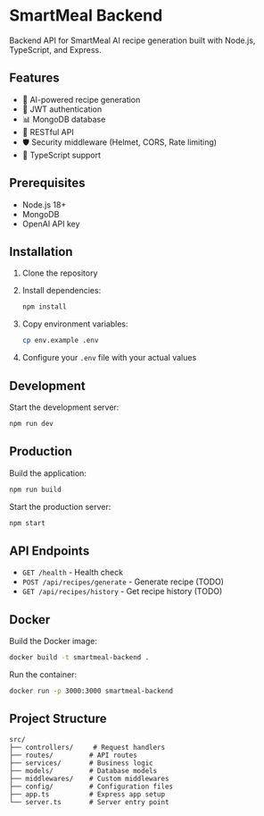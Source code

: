 # SmartMeal Backend

Backend API for SmartMeal AI recipe generation built with Node.js, TypeScript, and Express.

## Features

- 🍳 AI-powered recipe generation
- 🔐 JWT authentication
- 📊 MongoDB database
- 🚀 RESTful API
- 🛡️ Security middleware (Helmet, CORS, Rate limiting)
- 📝 TypeScript support

## Prerequisites

- Node.js 18+
- MongoDB
- OpenAI API key

## Installation

1. Clone the repository
2. Install dependencies:
   ```bash
   npm install
   ```

3. Copy environment variables:
   ```bash
   cp env.example .env
   ```

4. Configure your `.env` file with your actual values

## Development

Start the development server:
```bash
npm run dev
```

## Production

Build the application:
```bash
npm run build
```

Start the production server:
```bash
npm start
```

## API Endpoints

- `GET /health` - Health check
- `POST /api/recipes/generate` - Generate recipe (TODO)
- `GET /api/recipes/history` - Get recipe history (TODO)

## Docker

Build the Docker image:
```bash
docker build -t smartmeal-backend .
```

Run the container:
```bash
docker run -p 3000:3000 smartmeal-backend
```

## Project Structure

```
src/
├── controllers/     # Request handlers
├── routes/         # API routes
├── services/       # Business logic
├── models/         # Database models
├── middlewares/    # Custom middlewares
├── config/         # Configuration files
├── app.ts          # Express app setup
└── server.ts       # Server entry point
``` 